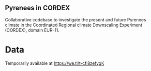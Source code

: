## Pyrenees in CORDEX

Collaborative codebase to investigate the present and future Pyrenees climate in the Coordinated Regional climate Downscaling Experiment (CORDEX), domain EUR-11.

# Data

Temporarily available at https://we.tl/t-cfi8zefygK
